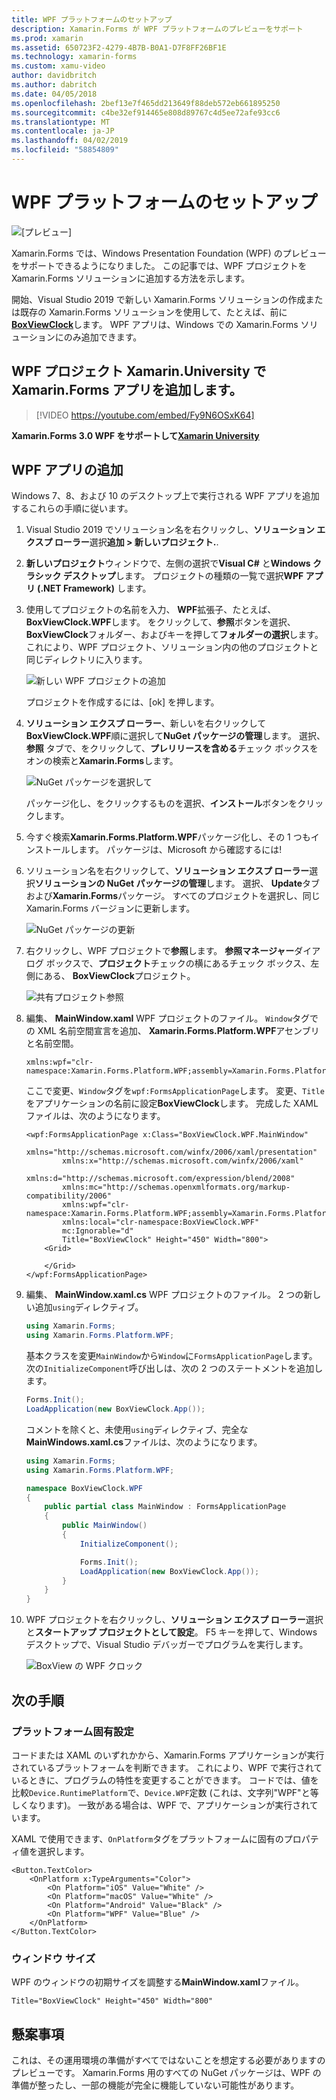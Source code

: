 ```yaml
---
title: WPF プラットフォームのセットアップ
description: Xamarin.Forms が WPF プラットフォームのプレビューをサポート
ms.prod: xamarin
ms.assetid: 650723F2-4279-4B7B-B0A1-D7F8FF26BF1E
ms.technology: xamarin-forms
ms.custom: xamu-video
author: davidbritch
ms.author: dabritch
ms.date: 04/05/2018
ms.openlocfilehash: 2bef13e7f465dd213649f88deb572eb661895250
ms.sourcegitcommit: c4be32ef914465e808d89767c4d5ee72afe93cc6
ms.translationtype: MT
ms.contentlocale: ja-JP
ms.lasthandoff: 04/02/2019
ms.locfileid: "58854809"
---
```

# <a name="wpf-platform-setup"></a>WPF プラットフォームのセットアップ

![[プレビュー]](~/media/shared/preview.png)

Xamarin.Forms では、Windows Presentation Foundation (WPF) のプレビューをサポートできるようになりました。 この記事では、WPF プロジェクトを Xamarin.Forms ソリューションに追加する方法を示します。

開始、Visual Studio 2019 で新しい Xamarin.Forms ソリューションの作成または既存の Xamarin.Forms ソリューションを使用して、たとえば、前に[ **BoxViewClock**](https://developer.xamarin.com/samples/xamarin-forms/BoxView/BoxViewClock/)します。 WPF アプリは、Windows での Xamarin.Forms ソリューションにのみ追加できます。

## <a name="add-a-wpf-project-to-a-xamarinforms-app-with-xamarinuniversity"></a>WPF プロジェクト Xamarin.University で Xamarin.Forms アプリを追加します。

> [!VIDEO https://youtube.com/embed/Fy9N6OSxK64]

**Xamarin.Forms 3.0 WPF をサポートして[Xamarin University](https://university.xamarin.com/)**

## <a name="adding-a-wpf-app"></a>WPF アプリの追加

Windows 7、8、および 10 のデスクトップ上で実行される WPF アプリを追加するこれらの手順に従います。

1. Visual Studio 2019 でソリューション名を右クリックし、**ソリューション エクスプ ローラー**選択**追加 > 新しいプロジェクト.**.

2. **新しいプロジェクト**ウィンドウで、左側の選択で**Visual C#** と**Windows クラシック デスクトップ**します。 プロジェクトの種類の一覧で選択**WPF アプリ (.NET Framework)** します。 

3. 使用してプロジェクトの名前を入力、 **WPF**拡張子、たとえば、 **BoxViewClock.WPF**します。 をクリックして、**参照**ボタンを選択、 **BoxViewClock**フォルダー、およびキーを押して**フォルダーの選択**します。 これにより、WPF プロジェクト、ソリューション内の他のプロジェクトと同じディレクトリに入ります。

    ![新しい WPF プロジェクトの追加](wpf-images/add-new-project.png "新しい WPF プロジェクトの追加")

    プロジェクトを作成するには、[ok] を押します。

4. **ソリューション エクスプ ローラー**、新しいを右クリックして**BoxViewClock.WPF**順に選択して**NuGet パッケージの管理**します。 選択、**参照** タブで、をクリックして、**プレリリースを含める**チェック ボックスをオンの検索と**Xamarin.Forms**します。

    ![NuGet パッケージを選択して](wpf-images/select-nuget-package.png "NuGet パッケージを選択します。")

    パッケージ化し、をクリックするものを選択、**インストール**ボタンをクリックします。

5. 今すぐ検索**Xamarin.Forms.Platform.WPF**パッケージ化し、その 1 つもインストールします。 パッケージは、Microsoft から確認するには!

6. ソリューション名を右クリックして、**ソリューション エクスプ ローラー**選択**ソリューションの NuGet パッケージの管理**します。 選択、 **Update**タブおよび**Xamarin.Forms**パッケージ。 すべてのプロジェクトを選択し、同じ Xamarin.Forms バージョンに更新します。

    ![NuGet パッケージの更新](wpf-images/update-nuget-package.png "NuGet パッケージの更新") 

7. 右クリックし、WPF プロジェクトで**参照**します。 **参照マネージャー**ダイアログ ボックスで、**プロジェクト**チェックの横にあるチェック ボックス、左側にある、 **BoxViewClock**プロジェクト。

    ![共有プロジェクト参照](wpf-images/reference-shared-project.png "共有プロジェクトの参照")

8. 編集、 **MainWindow.xaml** WPF プロジェクトのファイル。 `Window`タグでの XML 名前空間宣言を追加、 **Xamarin.Forms.Platform.WPF**アセンブリと名前空間。

    ```xaml
    xmlns:wpf="clr-namespace:Xamarin.Forms.Platform.WPF;assembly=Xamarin.Forms.Platform.WPF"
    ```

    ここで変更、`Window`タグを`wpf:FormsApplicationPage`します。 変更、`Title`をアプリケーションの名前に設定**BoxViewClock**します。 完成した XAML ファイルは、次のようになります。

    ```xaml
    <wpf:FormsApplicationPage x:Class="BoxViewClock.WPF.MainWindow"
            xmlns="http://schemas.microsoft.com/winfx/2006/xaml/presentation"
            xmlns:x="http://schemas.microsoft.com/winfx/2006/xaml"
            xmlns:d="http://schemas.microsoft.com/expression/blend/2008"
            xmlns:mc="http://schemas.openxmlformats.org/markup-compatibility/2006"
            xmlns:wpf="clr-namespace:Xamarin.Forms.Platform.WPF;assembly=Xamarin.Forms.Platform.WPF"
            xmlns:local="clr-namespace:BoxViewClock.WPF"
            mc:Ignorable="d"
            Title="BoxViewClock" Height="450" Width="800">
        <Grid>
        
        </Grid>
    </wpf:FormsApplicationPage>
    ```

9. 編集、 **MainWindow.xaml.cs** WPF プロジェクトのファイル。 2 つの新しい追加`using`ディレクティブ。

    ```csharp
    using Xamarin.Forms;
    using Xamarin.Forms.Platform.WPF;
    ```

    基本クラスを変更`MainWindow`から`Window`に`FormsApplicationPage`します。 次の`InitializeComponent`呼び出しは、次の 2 つのステートメントを追加します。

    ```csharp
    Forms.Init();
    LoadApplication(new BoxViewClock.App());
    ```
    
    コメントを除くと、未使用`using`ディレクティブ、完全な**MainWindows.xaml.cs**ファイルは、次のようになります。

    ```csharp
    using Xamarin.Forms;
    using Xamarin.Forms.Platform.WPF;

    namespace BoxViewClock.WPF
    {
        public partial class MainWindow : FormsApplicationPage
        {
            public MainWindow()
            {
                InitializeComponent();

                Forms.Init();
                LoadApplication(new BoxViewClock.App());
            }
        }
    }
    ```

10. WPF プロジェクトを右クリックし、**ソリューション エクスプ ローラー**選択と**スタートアップ プロジェクトとして設定**。 F5 キーを押して、Windows デスクトップで、Visual Studio デバッガーでプログラムを実行します。

    ![BoxView の WPF クロック](wpf-images/wpf-boxviewclock.png "BoxView の WPF クロック" )

## <a name="next-steps"></a>次の手順

### <a name="platform-specifics"></a>プラットフォーム固有設定

コードまたは XAML のいずれかから、Xamarin.Forms アプリケーションが実行されているプラットフォームを判断できます。 これにより、WPF で実行されているときに、プログラムの特性を変更することができます。 コードでは、値を比較`Device.RuntimePlatform`で、`Device.WPF`定数 (これは、文字列"WPF"と等しくなります)。 一致がある場合は、WPF で、アプリケーションが実行されています。

XAML で使用できます、`OnPlatform`タグをプラットフォームに固有のプロパティ値を選択します。

```xaml
<Button.TextColor>
    <OnPlatform x:TypeArguments="Color">
        <On Platform="iOS" Value="White" />
        <On Platform="macOS" Value="White" />
        <On Platform="Android" Value="Black" />
        <On Platform="WPF" Value="Blue" />
    </OnPlatform>
</Button.TextColor>
```

### <a name="window-size"></a>ウィンドウ サイズ

WPF のウィンドウの初期サイズを調整する**MainWindow.xaml**ファイル。

```xaml
Title="BoxViewClock" Height="450" Width="800"
```

## <a name="issues"></a>懸案事項

これは、その運用環境の準備がすべてではないことを想定する必要がありますのプレビューです。 Xamarin.Forms 用のすべての NuGet パッケージは、WPF の準備が整ったし、一部の機能が完全に機能していない可能性があります。

